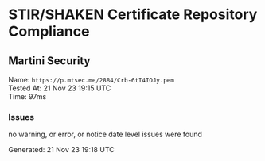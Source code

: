 # STIR/SHAKEN Certificate Repository Compliance

## Martini Security

Name: `https://p.mtsec.me/2884/Crb-6tI4IOJy.pem`\
Tested At: 21 Nov 23 19:15 UTC\
Time: 97ms

### Issues

no warning, or error, or notice date level issues were found

Generated: 21 Nov 23 19:18 UTC